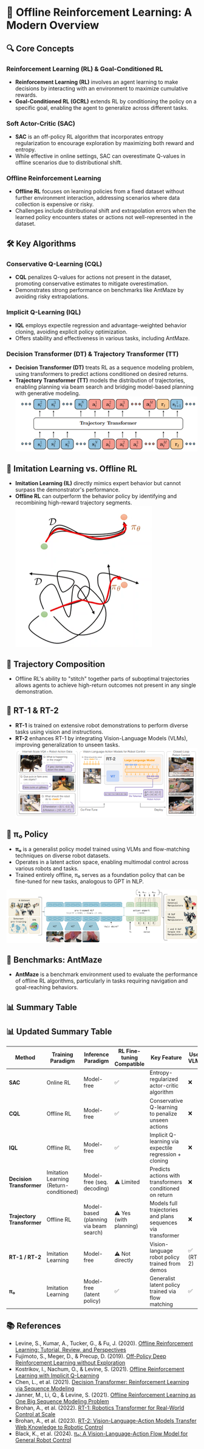 # 🧠 Offline Reinforcement Learning: A Modern Overview

## 🔍 Core Concepts

### Reinforcement Learning (RL) & Goal-Conditioned RL

- **Reinforcement Learning (RL)** involves an agent learning to make decisions by interacting with an environment to maximize cumulative rewards.
- **Goal-Conditioned RL (GCRL)** extends RL by conditioning the policy on a specific goal, enabling the agent to generalize across different tasks.

### Soft Actor-Critic (SAC)

- **SAC** is an off-policy RL algorithm that incorporates entropy regularization to encourage exploration by maximizing both reward and entropy.
- While effective in online settings, SAC can overestimate Q-values in offline scenarios due to distributional shift.

### Offline Reinforcement Learning

- **Offline RL** focuses on learning policies from a fixed dataset without further environment interaction, addressing scenarios where data collection is expensive or risky.
- Challenges include distributional shift and extrapolation errors when the learned policy encounters states or actions not well-represented in the dataset.

## 🛠️ Key Algorithms

### Conservative Q-Learning (CQL)

- **CQL** penalizes Q-values for actions not present in the dataset, promoting conservative estimates to mitigate overestimation.
- Demonstrates strong performance on benchmarks like AntMaze by avoiding risky extrapolations.

### Implicit Q-Learning (IQL)

- **IQL** employs expectile regression and advantage-weighted behavior cloning, avoiding explicit policy optimization.
- Offers stability and effectiveness in various tasks, including AntMaze.

### Decision Transformer (DT) & Trajectory Transformer (TT)

- **Decision Transformer (DT)** treats RL as a sequence modeling problem, using transformers to predict actions conditioned on desired returns.
- **Trajectory Transformer (TT)** models the distribution of trajectories, enabling planning via beam search and bridging model-based planning with generative modeling.
![alt text](image-3.png)

## 🤖 Imitation Learning vs. Offline RL

- **Imitation Learning (IL)** directly mimics expert behavior but cannot surpass the demonstrator's performance.
- **Offline RL** can outperform the behavior policy by identifying and recombining high-reward trajectory segments.
![alt text](image-2.png)

## 🧩 Trajectory Composition

- Offline RL's ability to "stitch" together parts of suboptimal trajectories allows agents to achieve high-return outcomes not present in any single demonstration.

## 🦿 RT-1 & RT-2

- **RT-1** is trained on extensive robot demonstrations to perform diverse tasks using vision and instructions.
- **RT-2** enhances RT-1 by integrating Vision-Language Models (VLMs), improving generalization to unseen tasks.
![alt text](image-1.png)

## 🧠 π₀ Policy

- **π₀** is a generalist policy model trained using VLMs and flow-matching techniques on diverse robot datasets.
- Operates in a latent action space, enabling multimodal control across various robots and tasks.
- Trained entirely offline, π₀ serves as a foundation policy that can be fine-tuned for new tasks, analogous to GPT in NLP.

![alt text](image.png)

## 🧪 Benchmarks: AntMaze

- **AntMaze** is a benchmark environment used to evaluate the performance of offline RL algorithms, particularly in tasks requiring navigation and goal-reaching behaviors.

## 📊 Summary Table

## 📊 Updated Summary Table

| Method               | Training Paradigm | Inference Paradigm | RL Fine-tuning Compatible | Key Feature                                                  | Uses VLM? |
|----------------------|-------------------|---------------------|----------------------------|---------------------------------------------------------------|-----------|
| **SAC**              | Online RL         | Model-free          | ✅                         | Entropy-regularized actor-critic algorithm                    | ❌        |
| **CQL**              | Offline RL        | Model-free          | ✅                         | Conservative Q-learning to penalize unseen actions            | ❌        |
| **IQL**              | Offline RL        | Model-free          | ✅                         | Implicit Q-learning via expectile regression + cloning        | ❌        |
| **Decision Transformer** | Imitation Learning (Return-conditioned) | Model-free (seq. decoding) | ⚠️ Limited                | Predicts actions with transformers conditioned on return      | ❌        |
| **Trajectory Transformer** | Offline RL       | Model-based (planning via beam search) | ⚠️ Yes (with planning)       | Models full trajectories and plans sequences via transformer  | ❌        |
| **RT-1 / RT-2**      | Imitation Learning | Model-free          | ⚠️ Not directly            | Vision-language robot policy trained from demos               | ✅ (RT-2) |
| **π₀**               | Imitation Learning | Model-free (latent policy) | ✅                         | Generalist latent policy trained via flow matching            | ✅        |




## 📚 References

- Levine, S., Kumar, A., Tucker, G., & Fu, J. (2020). [Offline Reinforcement Learning: Tutorial, Review, and Perspectives](https://arxiv.org/abs/2005.01643)
- Fujimoto, S., Meger, D., & Precup, D. (2019). [Off-Policy Deep Reinforcement Learning without Exploration](https://arxiv.org/abs/1812.02900)
- Kostrikov, I., Nachum, O., & Levine, S. (2021). [Offline Reinforcement Learning with Implicit Q-Learning](https://arxiv.org/abs/2110.06169)
- Chen, L., et al. (2021). [Decision Transformer: Reinforcement Learning via Sequence Modeling](https://arxiv.org/abs/2106.01345)
- Janner, M., Li, Q., & Levine, S. (2021). [Offline Reinforcement Learning as One Big Sequence Modeling Problem](https://arxiv.org/abs/2106.02039)
- Brohan, A., et al. (2022). [RT-1: Robotics Transformer for Real-World Control at Scale](https://arxiv.org/abs/2212.06817)
- Brohan, A., et al. (2023). [RT-2: Vision-Language-Action Models Transfer Web Knowledge to Robotic Control](https://arxiv.org/abs/2307.15818)
- Black, K., et al. (2024). [π₀: A Vision-Language-Action Flow Model for General Robot Control](https://www.physicalintelligence.company/download/pi0.pdf)

